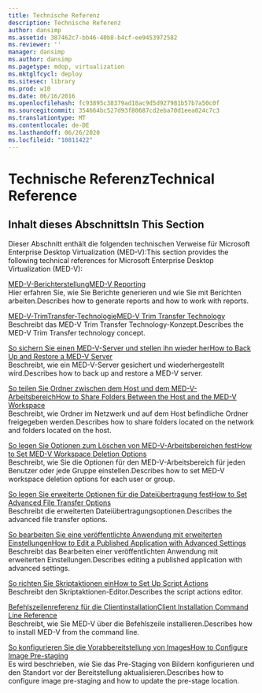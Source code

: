 ```yaml
---
title: Technische Referenz
description: Technische Referenz
author: dansimp
ms.assetid: 387462c7-bb46-40b8-b4cf-ee9453972582
ms.reviewer: ''
manager: dansimp
ms.author: dansimp
ms.pagetype: mdop, virtualization
ms.mktglfcycl: deploy
ms.sitesec: library
ms.prod: w10
ms.date: 06/16/2016
ms.openlocfilehash: fc93895c38379ad18ac9d5d927981b57b7a50c0f
ms.sourcegitcommit: 354664bc527d93f80687cd2eba70d1eea024c7c3
ms.translationtype: MT
ms.contentlocale: de-DE
ms.lasthandoff: 06/26/2020
ms.locfileid: "10811422"
---
```

# <span data-ttu-id="151fd-103">Technische Referenz</span><span class="sxs-lookup"><span data-stu-id="151fd-103">Technical Reference</span></span>


## <span data-ttu-id="151fd-104">Inhalt dieses Abschnitts</span><span class="sxs-lookup"><span data-stu-id="151fd-104">In This Section</span></span>


<span data-ttu-id="151fd-105">Dieser Abschnitt enthält die folgenden technischen Verweise für Microsoft Enterprise Desktop Virtualization (MED-V):</span><span class="sxs-lookup"><span data-stu-id="151fd-105">This section provides the following technical references for Microsoft Enterprise Desktop Virtualization (MED-V):</span></span>

<a href="" id="med-v-reporting"></a>[<span data-ttu-id="151fd-106">MED-V-Berichterstellung</span><span class="sxs-lookup"><span data-stu-id="151fd-106">MED-V Reporting</span></span>](med-v-reporting.md)  
<span data-ttu-id="151fd-107">Hier erfahren Sie, wie Sie Berichte generieren und wie Sie mit Berichten arbeiten.</span><span class="sxs-lookup"><span data-stu-id="151fd-107">Describes how to generate reports and how to work with reports.</span></span>

<a href="" id="med-v-trim-transfer-technology"></a>[<span data-ttu-id="151fd-108">MED-V-TrimTransfer-Technologie</span><span class="sxs-lookup"><span data-stu-id="151fd-108">MED-V Trim Transfer Technology</span></span>](med-v-trim-transfer-technology-medvv2.md)  
<span data-ttu-id="151fd-109">Beschreibt das MED-V Trim Transfer Technology-Konzept.</span><span class="sxs-lookup"><span data-stu-id="151fd-109">Describes the MED-V Trim Transfer technology concept.</span></span>

<a href="" id="how-to-back-up-and-restore-a-med-v-server"></a>[<span data-ttu-id="151fd-110">So sichern Sie einen MED-V-Server und stellen ihn wieder her</span><span class="sxs-lookup"><span data-stu-id="151fd-110">How to Back Up and Restore a MED-V Server</span></span>](how-to-back-up-and-restore-a-med-v-server.md)  
<span data-ttu-id="151fd-111">Beschreibt, wie ein MED-V-Server gesichert und wiederhergestellt wird.</span><span class="sxs-lookup"><span data-stu-id="151fd-111">Describes how to back up and restore a MED-V server.</span></span>

<a href="" id="how-to-share-folders-between-the-host-and-the-med-v-workspace"></a>[<span data-ttu-id="151fd-112">So teilen Sie Ordner zwischen dem Host und dem MED-V-Arbeitsbereich</span><span class="sxs-lookup"><span data-stu-id="151fd-112">How to Share Folders Between the Host and the MED-V Workspace</span></span>](how-to-share-folders-between-the-host-and-the-med-v-workspace.md)  
<span data-ttu-id="151fd-113">Beschreibt, wie Ordner im Netzwerk und auf dem Host befindliche Ordner freigegeben werden.</span><span class="sxs-lookup"><span data-stu-id="151fd-113">Describes how to share folders located on the network and folders located on the host.</span></span>

<a href="" id="how-to-set-med-v-workspace-deletion-options"></a>[<span data-ttu-id="151fd-114">So legen Sie Optionen zum Löschen von MED-V-Arbeitsbereichen fest</span><span class="sxs-lookup"><span data-stu-id="151fd-114">How to Set MED-V Workspace Deletion Options</span></span>](how-to-set-med-v-workspace-deletion-options.md)  
<span data-ttu-id="151fd-115">Beschreibt, wie Sie die Optionen für den MED-V-Arbeitsbereich für jeden Benutzer oder jede Gruppe einstellen.</span><span class="sxs-lookup"><span data-stu-id="151fd-115">Describes how to set MED-V workspace deletion options for each user or group.</span></span>

<a href="" id="how-to-set-advanced-file-transfer-options"></a>[<span data-ttu-id="151fd-116">So legen Sie erweiterte Optionen für die Dateiübertragung fest</span><span class="sxs-lookup"><span data-stu-id="151fd-116">How to Set Advanced File Transfer Options</span></span>](how-to-set-advanced-file-transfer-options.md)  
<span data-ttu-id="151fd-117">Beschreibt die erweiterten Dateiübertragungsoptionen.</span><span class="sxs-lookup"><span data-stu-id="151fd-117">Describes the advanced file transfer options.</span></span>

<a href="" id="how-to-edit-a-published-application-with-advanced-settings"></a>[<span data-ttu-id="151fd-118">So bearbeiten Sie eine veröffentlichte Anwendung mit erweiterten Einstellungen</span><span class="sxs-lookup"><span data-stu-id="151fd-118">How to Edit a Published Application with Advanced Settings</span></span>](how-to-edit-a-published-application-with-advanced-settings.md)  
<span data-ttu-id="151fd-119">Beschreibt das Bearbeiten einer veröffentlichten Anwendung mit erweiterten Einstellungen.</span><span class="sxs-lookup"><span data-stu-id="151fd-119">Describes editing a published application with advanced settings.</span></span>

<a href="" id="how-to-set-up-script-actions"></a>[<span data-ttu-id="151fd-120">So richten Sie Skriptaktionen ein</span><span class="sxs-lookup"><span data-stu-id="151fd-120">How to Set Up Script Actions</span></span>](how-to-set-up-script-actions.md)  
<span data-ttu-id="151fd-121">Beschreibt den Skriptaktionen-Editor.</span><span class="sxs-lookup"><span data-stu-id="151fd-121">Describes the script actions editor.</span></span>

<a href="" id="client-installation-command-line-reference"></a>[<span data-ttu-id="151fd-122">Befehlszeilenreferenz für die Clientinstallation</span><span class="sxs-lookup"><span data-stu-id="151fd-122">Client Installation Command Line Reference</span></span>](client-installation-command-line-reference.md)  
<span data-ttu-id="151fd-123">Beschreibt, wie Sie MED-V über die Befehlszeile installieren.</span><span class="sxs-lookup"><span data-stu-id="151fd-123">Describes how to install MED-V from the command line.</span></span>

<a href="" id="how-to-configure-image-pre-staging"></a>[<span data-ttu-id="151fd-124">So konfigurieren Sie die Vorabbereitstellung von Images</span><span class="sxs-lookup"><span data-stu-id="151fd-124">How to Configure Image Pre-staging</span></span>](how-to-configure-image-pre-staging.md)  
<span data-ttu-id="151fd-125">Es wird beschrieben, wie Sie das Pre-Staging von Bildern konfigurieren und den Standort vor der Bereitstellung aktualisieren.</span><span class="sxs-lookup"><span data-stu-id="151fd-125">Describes how to configure image pre-staging and how to update the pre-stage location.</span></span>

 

 





